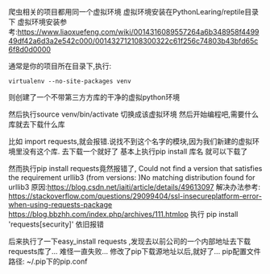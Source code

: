 爬虫相关的项目都用同一个虚拟环境
虚拟环境安装在PythonLearing/reptile目录下
虚拟环境安装参考:https://www.liaoxuefeng.com/wiki/0014316089557264a6b348958f449949df42a6d3a2e542c000/001432712108300322c61f256c74803b43bfd65c6f8d0d0000

通常是你的项目所在目录下,执行:
```
virtualenv --no-site-packages venv
```
则创建了一个不带第三方方库的干净的虚拟python环境

然后执行source venv/bin/activate  切换成该虚拟环境
然后开始编程吧,需要什么库就去下载什么库

比如 import requests,就会报错.说找不到这个名字的模块,因为我们新建的虚拟环境里没有这个库.
去下载一个就好了
基本上执行pip install 库名  就可以下载了

然而执行pip install requests竟然报错了,
Could not find a version that satisfies the requirement urllib3 (from versions: )No matching distribution found for urllib3
原因:https://blog.csdn.net/iaiti/article/details/49613097
解决办法参考:
https://stackoverflow.com/questions/29099404/ssl-insecureplatform-error-when-using-requests-package
https://blog.bbzhh.com/index.php/archives/111.htmlop
执行 pip install 'requests[security]'  依旧报错

后来执行了一下easy_install requests ,发现去以前公司的一个内部地址去下载requests库了... 难怪一直失败...
修改了pip下载源地址以后,就好了...
pip配置文件路径:  ~/.pip下的pip.conf